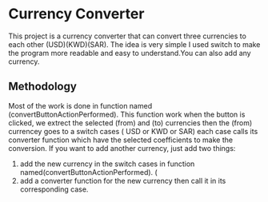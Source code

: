 # Currency Converter

This project is a currency converter that can convert three currencies to each other (USD)(KWD)(SAR). The idea is very simple I used switch to make the program more readable and easy to understand.You can also add any currency.

## Methodology 
Most of the work is done in function named (convertButtonActionPerformed). This function work when the button is clicked, we extrect the selected (from) and (to) currencies then the (from) currencey goes to a switch cases ( USD or KWD or SAR) each case calls its converter function which have the selected coefficients to make the conversion. If you want to add another currency, just add two things:
<ol>
  <li>add the new currency in the switch cases in function named(convertButtonActionPerformed). (</li>
  <li>add a converter function for the new currency then call it in its corresponding case.</li>
  
</ol>





